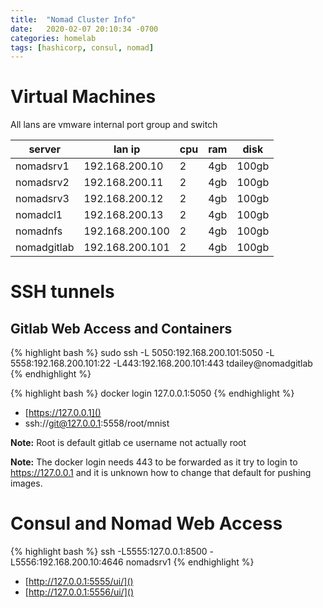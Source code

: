```yaml
---
title:  "Nomad Cluster Info"
date:   2020-02-07 20:10:34 -0700
categories: homelab
tags: [hashicorp, consul, nomad]
---
```


# Virtual Machines

All lans are vmware internal port group and switch

| server       | lan ip          | cpu | ram | disk  |
|--------------|-----------------|-----|-----|-------|
| nomadsrv1    | 192.168.200.10  | 2   | 4gb | 100gb |
| nomadsrv2    | 192.168.200.11  | 2   | 4gb | 100gb |
| nomadsrv3    | 192.168.200.12  | 2   | 4gb | 100gb |
| nomadcl1     | 192.168.200.13  | 2   | 4gb | 100gb |
| nomadnfs     | 192.168.200.100 | 2   | 4gb | 100gb |
| nomadgitlab  | 192.168.200.101 | 2   | 4gb | 100gb |

# SSH tunnels

## Gitlab Web Access and Containers

{% highlight bash %}
sudo ssh -L 5050:192.168.200.101:5050 -L 5558:192.168.200.101:22 -L443:192.168.200.101:443 tdailey@nomadgitlab
{% endhighlight %}

{% highlight bash %}
docker login 127.0.0.1:5050
{% endhighlight %}

- [https://127.0.0.1]()
- ssh://git@127.0.0.1:5558/root/mnist

**Note:** Root is default gitlab ce username not actually root

**Note:** The docker login needs 443 to be forwarded as it try to login to https://127.0.0.1 and it is unknown how to change that default for pushing images.

# Consul and Nomad Web Access

{% highlight bash %}
ssh -L5555:127.0.0.1:8500 -L5556:192.168.200.10:4646 nomadsrv1
{% endhighlight %}

- [http://127.0.0.1:5555/ui/]()
- [http://127.0.0.1:5556/ui/]()